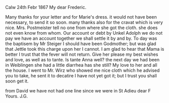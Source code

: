  Calw 24th Febr 1867
My dear Frederic.

Many thanks for your letter and for Marie's dress. it would not have been necessary, to send it so soon. many thanks also for the cravat which is very nice. Mrs. Postmeister tell no one from where she got the cloth. she does not even know from whom. Our account or debt by Unkel Adolph we do not pay we have an account together we shall settle it by and by. 
To day was the baptisem by Mr Steiger I should have been Godmother; but was glad that Jettle took this charge upon her I cannot. I am glad to hear that Mama is better I trust that the fever will not return. Give her please my best wishes and love, as well as to tante. Is tante Anna well? the next day we had been in Weiblingen she had a little diarrhea has she still? My love to her and all the house. I went to Mr. Wirz who showed me nice cloth which he advised you to take, he sent it to decatire I have not yet got it; but I trust you shall soon get it.

from David we have not had one line since we were in St Adieu dear F  Yours. J.G.
